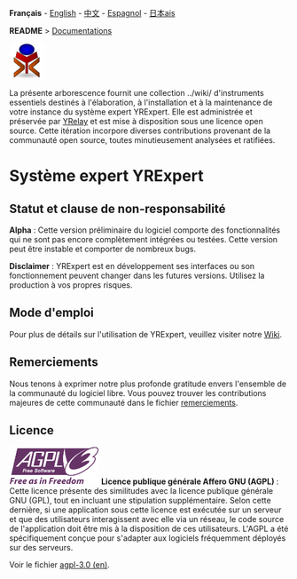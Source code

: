 **Français** - [English](../en/README.md) - [中文](../zh/README.md) - [Espagnol](../sp/README.md) - [日本ais](../ja/README.md)

**README** > [Documentations](./accueil.md)

![yrexpert_logo.png](./yrexpert_logo.png)

La présente arborescence fournit une collection ../wiki/ d'instruments essentiels destinés à l'élaboration, à l'installation et à la maintenance de votre instance du système expert YRExpert. Elle est administrée et préservée par [YRelay](https://www.yrelay.fr) et est mise à disposition sous une licence open source. Cette itération incorpore diverses contributions provenant de la communauté open source, toutes minutieusement analysées et ratifiées.

# Système expert YRExpert

## Statut et clause de non-responsabilité

**Alpha** : Cette version préliminaire du logiciel comporte des fonctionnalités qui ne sont pas encore complètement intégrées ou testées. Cette version peut être instable et comporter de nombreux bugs.

**Disclaimer** : YRExpert est en développement ses interfaces ou son fonctionnement peuvent changer dans les futures versions. Utilisez la production à vos propres risques.

## Mode d'emploi

Pour plus de détails sur l'utilisation de YRExpert, veuillez visiter notre [Wiki](./accueil.md).


## Remerciements

Nous tenons à exprimer notre plus profonde gratitude envers l'ensemble de la communauté du logiciel libre. Vous pouvez trouver les contributions majeures de cette communauté dans le fichier [remerciements](./remerciements.md).

## Licence

![agplv3-with-text-162x68.png](./agplv3-with-text-162x68.png)
**Licence publique générale Affero GNU (AGPL)** : Cette licence présente des similitudes avec la licence publique générale GNU (GPL), tout en incluant une stipulation supplémentaire. Selon cette dernière, si une application sous cette licence est exécutée sur un serveur et que des utilisateurs interagissent avec elle via un réseau, le code source de l'application doit être mis à la disposition de ces utilisateurs. L'AGPL a été spécifiquement conçue pour s'adapter aux logiciels fréquemment déployés sur des serveurs.

Voir le fichier [agpl-3.0 (en)](./agpl-3.0.md).

